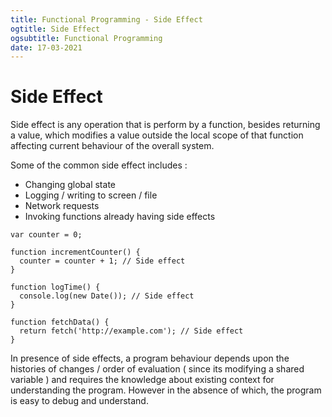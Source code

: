 ```yaml
---
title: Functional Programming - Side Effect
ogtitle: Side Effect
ogsubtitle: Functional Programming
date: 17-03-2021
---
```


# Side Effect

Side effect is any operation that is perform by a function, besides returning a value, which modifies a value outside the local scope of that function affecting current behaviour of the overall system.

Some of the common side effect includes :

- Changing global state
- Logging / writing to screen / file
- Network requests
- Invoking functions already having side effects

```
var counter = 0;

function incrementCounter() {
  counter = counter + 1; // Side effect
}

function logTime() {
  console.log(new Date()); // Side effect
}

function fetchData() {
  return fetch('http://example.com'); // Side effect
}

```

In presence of side effects, a program behaviour depends upon the histories of changes / order of evaluation ( since its modifying a shared variable ) and requires the knowledge about existing context for understanding the program. However in the absence of which, the program is easy to debug and understand.
